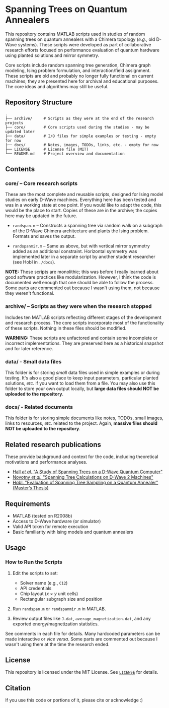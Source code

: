 # Spanning Trees on Quantum Annealers
   
   This repository contains MATLAB scripts used in studies of random spanning trees on quantum annealers with a Chimera topology (*e.g.*, old D-Wave systems). These scripts were developed as part of collaborative research efforts focused on performance evaluation of quantum hardware using planted solutions and mirror symmetry.
   
   Core scripts include random spanning tree generation, Chimera graph modeling, Ising problem formulation, and interaction/field assignment. These scripts are old and probably no longer fully functional on current machines; they are presented here for archival and educational purposes. The core ideas and algorithms may still be useful.
   
## Repository Structure
   
    .
    ├── archive/     # Scripts as they were at the end of the research projects
    ├── core/        # Core scripts used during the studies - may be updated later
    ├── data/        # I/O files for simple examples or testing - empty for now
    ├── docs/        # Notes, images, TODOs, links, etc. - empty for now
    ├── LICENSE      # License file (MIT)
    └── README.md    # Project overview and documentation
   
## Contents
   
   ### core/ – Core research scripts
   
   These are the most complete and reusable scripts, designed for Ising model studies on early D-Wave machines. Everything here has been tested and was in a working state at one point. If you would like to adapt the code, this would be the place to start. Copies of these are in the archive; the copies here may be updated in the future.
   
   * `randspan.m` – Constructs a spanning tree via random walk on a subgraph of the D-Wave Chimera architecture and plants the Ising problem. Formats and saves the output.
      
   * `randspanmir.m` – Same as above, but with vertical mirror symmetry added as an additional constraint. Horizontal symmetry was implemented later in a separate script by another student researcher (see Hobl in `./docs`).
   
   **NOTE:** These scripts are monolithic; this was before I really learned about good software practices like modularization. However, I think the code is documented well enough that one should be able to follow the process. Some parts are commented out because I wasn't using them, not because they weren't functional.
   
   ### archive/ – Scripts as they were when the research stopped
		
   Includes ten MATLAB scripts reflecting different stages of the development and research process. The core scripts incorporate most of the functionality of these scripts. Nothing in these files should be modified.
   
   **WARNING:** These scripts are unfactored and contain some incomplete or incorrect implementations. They are preserved here as a historical snapshot and for later reference.
   
   ### data/ - Small data files
   
   This folder is for storing *small* data files used in simple examples or during testing. It's also a good place to keep input parameters, particular planted solutions, *etc.* if you want to load them from a file. You may also use this folder to store your own output locally, but **large data files should NOT be uploaded to the repository**.
   
   ### docs/ - Related documents

   This folder is for storing simple documents like notes, TODOs, small images, links to resources, *etc.* related to the project. Again, **massive files should NOT be uploaded to the repository**.
   
## Related research publications
   
   These provide background and context for the code, including theoretical motivations and performance analyses.
   
   - [Hall *et al.* "A Study of Spanning Trees on a D-Wave Quantum Computer"](https://doi.org/10.1016/j.phpro.2015.07.109)  
   - [Novotny *et al.* "Spanning Tree Calculations on D-Wave 2 Machines"](https://doi.org/10.1088/1742-6596/681/1/012005)  
   - [Hobl. "Evaluation of Spanning Tree Sampling on a Quantum Annealer" (Master’s Thesis)](https://juser.fz-juelich.de/record/276310)
   
## Requirements
   
   - MATLAB (tested on R2008b)
   - Access to D-Wave hardware (or simulator)
   - Valid API token for remote execution
   - Basic familiarity with Ising models and quantum annealers
   
## Usage
   
   ### How to Run the Scripts
   
   1. Edit the scripts to set:
      * Solver name (e.g., `C12`)
      * API credentials
      * Chip layout (*x* × *y* unit cells)
      * Rectangular subgraph size and position
      
   2. Run `randspan.m` or `randspanmir.m` in MATLAB.
   
   3. Review output files like `J.dat`, `average_magnetization.dat`, and any exported energy/magnetization statistics.
   
   See comments in each file for details. Many hardcoded parameters can be made interactive or *vice versa*. Some parts are commented out because I wasn't using them at the time the research ended.
   
## License
   
   This repository is licensed under the MIT License. See [`LICENSE`](./LICENSE) for details.
   
## Citation
   
   If you use this code or portions of it, please cite or acknowledge :)
	